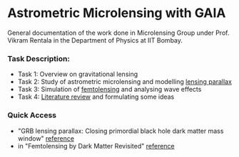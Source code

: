 # Astrometric Microlensing with GAIA

General documentation of the work done in Microlensing Group under Prof. Vikram Rentala in the Department of Physics at IIT Bombay.

### Task Description:

 - Task 1: Overview on gravitational lensing
 - Task 2: Study of astrometric microlensing and modelling [lensing parallax](/Documentation/Task%203/GRB_Lensing_Parallax_4.ipynb)
 - Task 3: Simulation of [femtolensing](/Documentation/Task%204/Femtolensing_by_Dark_Matter.ipynb) and analysing wave effects
 - Task 4: [Literature review](https://github.com/hims002/LensingGroup) and formulating some ideas
 
### Quick Access

 - "GRB lensing parallax: Closing primordial black hole dark matter mass window" [reference](https://arxiv.org/abs/1908.00078)
 -  in "Femtolensing by Dark Matter Revisited" [reference](https://arxiv.org/abs/1807.11495)
